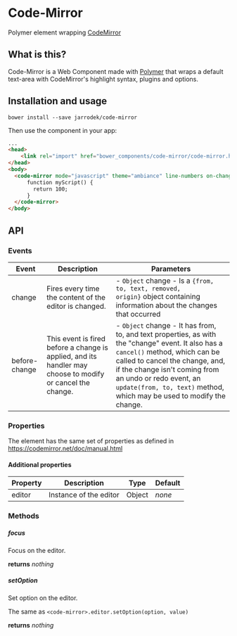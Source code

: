 # Code-Mirror
Polymer element wrapping [CodeMirror](http://codemirror.net)

## What is this?
Code-Mirror is a Web Component made with [Polymer](https://www.polymer-project.org/) that wraps a default text-area with CodeMirror's highlight syntax, plugins and options.

## Installation and usage

`bower install --save jarrodek/code-mirror`

Then use the component in your app:

```html
...
<head>
    <link rel="import" href="bower_components/code-mirror/code-mirror.html"/>
</head>
<body>
  <code-mirror mode="javascript" theme="ambiance" line-numbers on-change="valueChanged">
      function myScript() {
        return 100;
      }
  </code-mirror>
</body>
```
## API
### Events
| Event | Description | Parameters |
| --- | --- | --- |
| change | Fires every time the content of the editor is changed. | - `Object` change - Is a <code>{from, to, text, removed, origin}</code> object containing information about the changes that occurred |
| before-change | This event is fired before a change is applied, and its handler may choose to modify or cancel the change. | - `Object` change - It has from, to, and text properties, as with the "change" event. It also has a `cancel()` method, which can be called to cancel the change, and, if the change isn't coming from an undo or redo event, an `update(from, to, text)` method, which may be used to modify the change. |

### Properties
The element has the same set of properties as defined in https://codemirror.net/doc/manual.html

#### Additional properties
| Property | Description | Type | Default |
| --- | --- | --- | --- |
| editor | Instance of the editor | Object | _none_ |

### Methods

##### focus
Focus on the editor.

**returns** _nothing_

##### setOption
Set option on the editor.

The same as `<code-mirror>.editor.setOption(option, value)`

**returns** _nothing_
